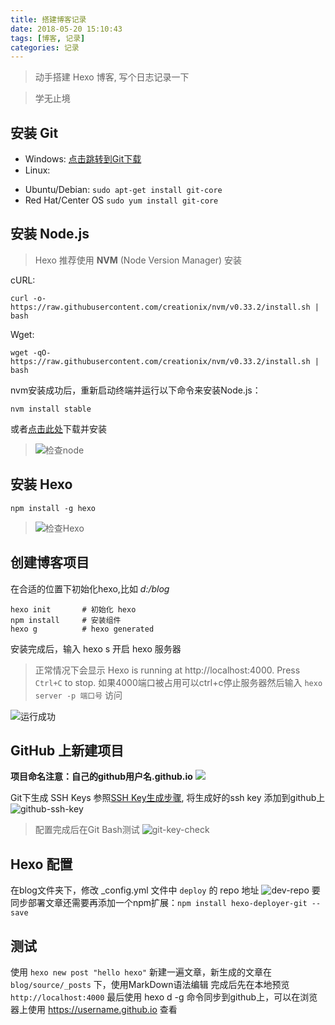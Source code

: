 ```yaml
---
title: 搭建博客记录
date: 2018-05-20 15:10:43
tags: [博客, 记录]
categories: 记录
---
```

> 动手搭建 Hexo 博客, 写个日志记录一下

<blockquote class="blockquote-center">学无止境</blockquote>

<!--more-->

## 安装 Git 

* Windows: [点击跳转到Git下载](https://git-scm.com/download/win)
* Linux:
 - Ubuntu/Debian: `sudo apt-get install git-core`
 - Red Hat/Center OS  `sudo yum install git-core`

## 安装 Node.js

> Hexo 推荐使用 **NVM** (Node Version Manager) 安装

cURL:
```shell
curl -o- https://raw.githubusercontent.com/creationix/nvm/v0.33.2/install.sh | bash
```
Wget:
```shell
wget -qO- https://raw.githubusercontent.com/creationix/nvm/v0.33.2/install.sh | bash
```
nvm安装成功后，重新启动终端并运行以下命令来安装Node.js：
```shell
nvm install stable
```
或者[点击此处](https://nodejs.org)下载并安装

> ![检查node](/images/posts/63911635.jpg)

## 安装 Hexo
```npm
npm install -g hexo 
```
> ![检查Hexo](/images/posts/14288474.jpg)

## 创建博客项目
在合适的位置下初始化hexo,比如 *d:/blog*
```
hexo init		# 初始化 hexo
npm install		# 安装组件
hexo g			# hexo generated
```
安装完成后，输入 hexo s 开启 hexo 服务器
> 正常情况下会显示 Hexo is running at http://localhost:4000. Press `Ctrl+C` to stop.
如果4000端口被占用可以ctrl+c停止服务器然后输入 `hexo server -p 端口号` 访问

![运行成功](/images/posts/75322921.jpg)

## GitHub 上新建项目
**项目命名注意：自己的github用户名.github.io**
![](/images/posts/49414545.jpg)

Git下生成 SSH Keys 参照[SSH Key生成步骤](https://blog.csdn.net/hustpzb/article/details/8230454), 将生成好的ssh key 添加到github上
![github-ssh-key](/images/posts/95262268.jpg) 
>配置完成后在Git Bash测试
![git-key-check](/images/posts/84430723.jpg)
 
## Hexo 配置
在blog文件夹下，修改 _config.yml 文件中 `deploy` 的 repo 地址
![dev-repo](/images/posts/39476468.jpg)
要同步部署文章还需要再添加一个npm扩展：`npm install hexo-deployer-git --save`

## 测试
使用 `hexo new post "hello hexo"` 新建一遍文章，新生成的文章在 `blog/source/_posts` 下，使用MarkDown语法编辑
完成后先在本地预览 `http://localhost:4000`
最后使用 hexo d -g 命令同步到github上，可以在浏览器上使用 https://username.github.io 查看

